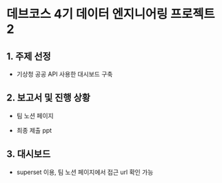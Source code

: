 # 데브코스 4기 데이터 엔지니어링 프로젝트 2

## 1. 주제 선정

- 기상청 공공 API 사용한 대시보드 구축

## 2. 보고서 및 진행 상황

- 팀 노션 페이지

- 최종 제출 ppt

## 3. 대시보드 

- superset 이용, 팀 노션 페이지에서 접근 url 확인 가능
